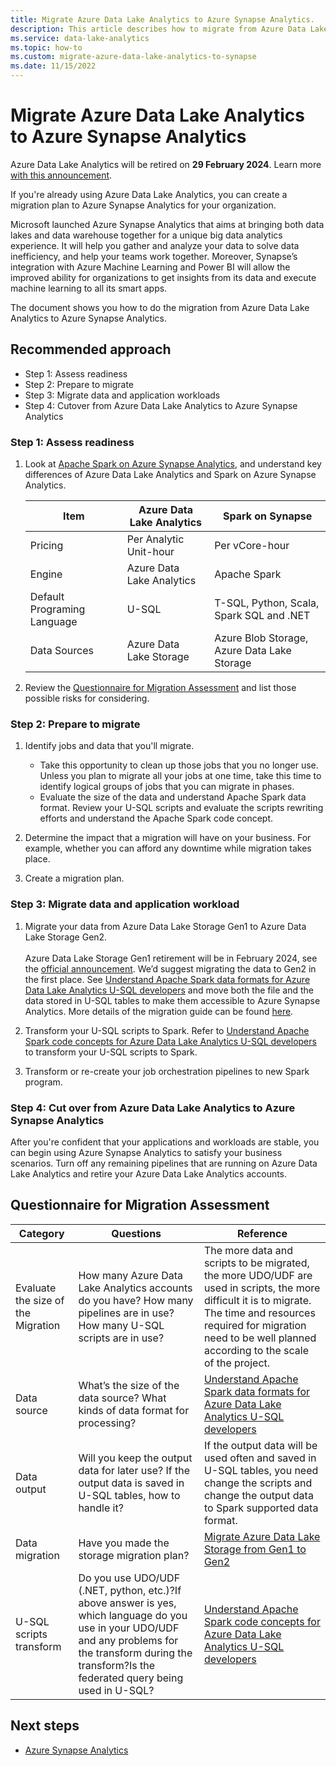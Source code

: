 ```yaml
---
title: Migrate Azure Data Lake Analytics to Azure Synapse Analytics.
description: This article describes how to migrate from Azure Data Lake Analytics to Azure Synapse Analytics.
ms.service: data-lake-analytics
ms.topic: how-to
ms.custom: migrate-azure-data-lake-analytics-to-synapse
ms.date: 11/15/2022
---
```


# Migrate Azure Data Lake Analytics to Azure Synapse Analytics

Azure Data Lake Analytics will be retired on **29 February 2024**. Learn more [with this announcement](https://azure.microsoft.com/updates/migrate-to-azure-synapse-analytics/).

If you're already using Azure Data Lake Analytics, you can create a migration plan to Azure Synapse Analytics for your organization.

Microsoft launched Azure Synapse Analytics that aims at bringing both data lakes and data warehouse together for a unique big data analytics experience. It will help you gather and analyze your data to solve data inefficiency, and help your teams work together. Moreover, Synapse’s integration with Azure Machine Learning and Power BI will allow the improved ability for organizations to get insights from its data and execute machine learning to all its smart apps.

The document shows you how to do the migration from Azure Data Lake Analytics to Azure Synapse Analytics.

## Recommended approach

- Step 1: Assess readiness
- Step 2: Prepare to migrate
- Step 3: Migrate data and application workloads
- Step 4: Cutover from Azure Data Lake Analytics to Azure Synapse Analytics

### Step 1: Assess readiness

1. Look at  [Apache Spark on Azure Synapse Analytics](../synapse-analytics/spark/apache-spark-overview.md), and understand key differences of Azure Data Lake Analytics and Spark on Azure Synapse Analytics. 

    |Item | Azure Data Lake Analytics | Spark on Synapse |
    | --- | --- |--- |
    | Pricing  |Per Analytic Unit-hour |Per vCore-hour|
    |Engine 	|Azure Data Lake Analytics 	|Apache Spark
    |Default Programing Language 	|U-SQL	 |T-SQL, Python, Scala, Spark SQL and .NET
    |Data Sources 	|Azure Data Lake Storage	|Azure Blob Storage, Azure Data Lake Storage

2. Review the <a href="#questionnaire">Questionnaire for Migration Assessment</a> and list those possible risks for considering. 

### Step 2: Prepare to migrate

1.	Identify jobs and data that you'll migrate.
    -	Take this opportunity to clean up those jobs that you no longer use. Unless you plan to migrate all your jobs at one time, take this time to identify logical groups of jobs that you can migrate in phases.
    -	Evaluate the size of the data and understand Apache Spark data format. Review your U-SQL scripts and evaluate the scripts rewriting efforts and understand the Apache Spark code concept.

2.	Determine the impact that a migration will have on your business. For example, whether you can afford any downtime while migration takes place.

3.	Create a migration plan.

### Step 3: Migrate data and application workload

1.	Migrate your data from Azure Data Lake Storage Gen1 to Azure Data Lake Storage Gen2. <br></br>
    Azure Data Lake Storage Gen1 retirement will be in February 2024, see the [official announcement](https://azure.microsoft.com/updates/action-required-switch-to-azure-data-lake-storage-gen2-by-29-february-2024/). We’d suggest migrating the data to Gen2 in the first place. See [Understand Apache Spark data formats for Azure Data Lake Analytics U-SQL developers](understand-spark-data-formats.md) and move both the file and the data stored in U-SQL tables to make them accessible to Azure Synapse Analytics.  More details of the migration guide can be found [here](../storage/blobs/data-lake-storage-migrate-gen1-to-gen2.md). 

2.	Transform your U-SQL scripts to Spark. 
    Refer to [Understand Apache Spark code concepts for Azure Data Lake Analytics U-SQL developers](understand-spark-code-concepts.md) to transform your U-SQL scripts to Spark. 

3.	Transform or re-create your job orchestration pipelines to new Spark program.

### Step 4: Cut over from Azure Data Lake Analytics to Azure Synapse Analytics

After you're confident that your applications and workloads are stable, you can begin using Azure Synapse Analytics to satisfy your business scenarios. Turn off any remaining pipelines that are running on Azure Data Lake Analytics and retire your Azure Data Lake Analytics accounts.

<a name="questionnaire"></a>
## Questionnaire for Migration Assessment 

|Category	|Questions 	|Reference|
| --- | --- |--- |
|Evaluate the size of the Migration	|How many Azure Data Lake Analytics accounts do you have? How many pipelines are in use? How many U-SQL scripts are in use?| The more data and scripts to be migrated, the more UDO/UDF are used in scripts, the more difficult it is to migrate. The time and resources required for migration need to be well planned according to the scale of the project.|
|Data source |What’s the size of the data source? What kinds of data format for processing?	|[Understand Apache Spark data formats for Azure Data Lake Analytics U-SQL developers](understand-spark-data-formats.md)|
|Data output |Will you keep the output data for later use? If the output data is saved in U-SQL tables, how to handle it? | If the output data will be used often and saved in U-SQL tables, you need change the scripts and change the output data to Spark supported data format.|
|Data migration	|Have you made the storage migration plan? |[Migrate Azure Data Lake Storage from Gen1 to Gen2](../storage/blobs/data-lake-storage-migrate-gen1-to-gen2.md) |
|U-SQL scripts transform|Do you use UDO/UDF (.NET, python, etc.)?If above answer is yes, which language do you use in your UDO/UDF and any problems for the transform during the transform?Is the federated query being used in U-SQL?|[Understand Apache Spark code concepts for Azure Data Lake Analytics U-SQL developers](understand-spark-code-concepts.md)|

## Next steps

- [Azure Synapse Analytics](../synapse-analytics/get-started.md)
